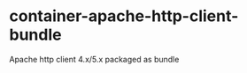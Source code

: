 <!-- Copyright Vespa.ai. Licensed under the terms of the Apache 2.0 license. See LICENSE in the project root. -->
# container-apache-http-client-bundle

Apache http client 4.x/5.x packaged as bundle
